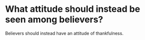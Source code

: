 # What attitude should instead be seen among believers?

Believers should instead have an attitude of thankfulness.
